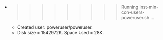 * >>>>>>>>> Running inst-min-con-users-poweruser.sh ...
  * Created user: poweruser/poweruser.
  * Disk size = 1542972K. Space Used = 28K.
